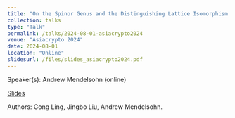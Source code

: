 ```yaml
---
title: "On the Spinor Genus and the Distinguishing Lattice Isomorphism Problem"
collection: talks
type: "Talk"
permalink: /talks/2024-08-01-asiacrypto2024
venue: "Asiacrypto 2024"
date: 2024-08-01
location: "Online"
slidesurl: /files/slides_asiacrypto2024.pdf
---
```


Speaker(s): Andrew Mendelsohn (online) 

[Slides](../files/slides_asiacrypto2024.pdf)

Authors: Cong Ling, Jingbo Liu, Andrew Mendelsohn.
